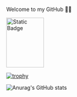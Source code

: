 Welcome to my GitHub 👨‍💻

<p><a href="https://stackoverflow.com/users/14535309/sldem">
<img src="src="https://img.shields.io/badge/Stack-Overflow"" alt="Static Badge" width="100" height="132">
</a></p>

[![trophy](https://github-profile-trophy.vercel.app/?username=SLDem&theme=onedark)](https://github.com/SLDem/github-profile-trophy)

![Anurag's GitHub stats](https://github-readme-stats.vercel.app/api?username=SLDem&show_icons=true&theme=blue-green)
